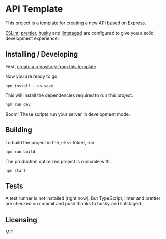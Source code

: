 # API Template

This project is a template for creating a new API based on [Express](https://expressjs.com/).

[ESLint](https://eslint.org/), [prettier](https://prettier.io/), [husky](https://typicode.github.io/husky/) and [lintstaged](https://github.com/okonet/lint-staged) are configured to give you a solid development experience.

## Installing / Developing

First, [create a repository from this template](https://docs.github.com/en/github/creating-cloning-and-archiving-repositories/creating-a-repository-on-github/creating-a-repository-from-a-template).

Now you are ready to go:

```shell
npm install --no-save
```

This will install the dependencies required to run this project.

```shell
npm run dev
```

Boom! These scripts run your server in development mode.

## Building

To build the project in the `/dist` folder, run:

```shell
npm run build
```

The production optimized project is runnable with:

```shell
npm start
```

## Tests

A test runner is not installed (right now). But TypeScript, linter and prettier are checked on commit and push thanks to husky and lintstaged.

## Licensing

MIT
